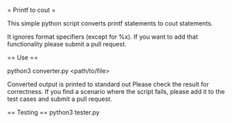 = Printf to cout =

This simple python script converts printf statements to cout statements.

It ignores format specifiers (except for %x). If you want to add that functionality please submit a pull request.

== Use ==

python3 converter.py <path/to/file>

Converted output is printed to standard out
Please check the result for correctness. If you find a scenario where the script fails, please add it to the test cases and submit a pull request.

== Testing ==
python3 tester.py
